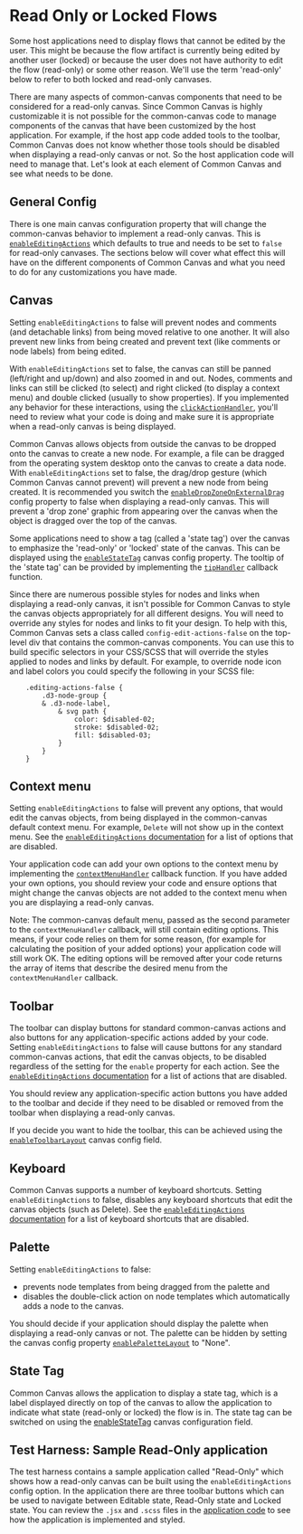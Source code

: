 # Read Only or Locked Flows

Some host applications need to display flows that cannot be edited by the user. This might be because the flow artifact is currently being edited by another user (locked) or because the user does not have authority to edit the flow (read-only) or some other reason. We'll use the term 'read-only' below to refer to both locked and read-only canvases.

There are many aspects of common-canvas components that need to be considered for a read-only canvas. Since Common Canvas is highly customizable it is not possible for the common-canvas code to manage components of the canvas that have been customized by the host application. For example, if the host app code added tools to the toolbar, Common Canvas does not know whether those tools should be disabled when displaying a read-only canvas or not. So the host application code will need to manage that. Let's look at each element of Common Canvas and see what needs to be done.

## General Config
There is one main canvas configuration property that will change the common-canvas behavior to implement a read-only canvas. This is [`enableEditingActions`](03.02.01-canvas-config.md#enableeditingactions) which defaults to true and needs to be set to `false` for read-only canvases. The sections below will cover what effect this will have on the different components of Common Canvas and what you need to do for any customizations you have made.

## Canvas
Setting `enableEditingActions` to false will prevent nodes and comments (and detachable links) from being moved relative to one another. It will also prevent new links from being created and prevent text (like comments or node labels) from being edited.

With `enableEditingActions` set to false, the canvas can still be panned (left/right and up/down) and also zoomed in and out. Nodes, comments and links can still be clicked (to select) and right clicked (to display a context menu) and double clicked (usually to show properties). If you implemented any behavior for these interactions, using the [`clickActionHandler`](03.03-callbacks.md#clickactionhandler), you'll need to review what your code is doing and make sure it is appropriate when a read-only canvas is being displayed.

Common Canvas allows objects from outside the canvas to be dropped onto the canvas to create a new node. For example, a file can be dragged from the operating system desktop onto the canvas to create a data node. With `enableEditingActions` set to false, the drag/drop gesture (which Common Canvas cannot prevent) will prevent a new node from being created. It is recommended you switch the [`enableDropZoneOnExternalDrag`](03.02.01-canvas-config.md#enabledropzoneonexternaldrag) config property to false when displaying a read-only canvas. This will prevent a 'drop zone' graphic from appearing over the canvas when the object is dragged over the top of the canvas.

Some applications need to show a tag (called a 'state tag') over the canvas to emphasize the 'read-only' or 'locked' state of the canvas. This can be displayed using the [`enableStateTag`](03.02.01-canvas-config.md#enablestatetag) canvas config property. The tooltip of the 'state tag' can be provided by implementing the [`tipHandler`](03.03-callbacks.md#tiphandler) callback function.

Since there are numerous possible styles for nodes and links when displaying a read-only canvas, it isn't possible for Common Canvas to style the canvas objects appropriately for all different designs. You will need to override any styles for nodes and links to fit your design. To help with this, Common Canvas sets a class called `config-edit-actions-false` on the top-level div that contains the common-canvas components. You can use this to build specific selectors in your CSS/SCSS that will override the styles applied to nodes and links by default. For example, to override node icon and label colors you could specify the following in your SCSS file:
```
    .editing-actions-false {
        .d3-node-group {
	    & .d3-node-label,
            & svg path {
                color: $disabled-02;
                stroke: $disabled-02;
                fill: $disabled-03;
            }
        }
    }
```

## Context menu
Setting `enableEditingActions` to false will prevent any options, that would edit the canvas objects, from being displayed in the common-canvas default context menu. For example, `Delete` will not show up in the context menu. See the [`enableEditingActions` documentation](03.02.01-canvas-config.md#enableeditingactions) for a list of options that are disabled.

Your application code can add your own options to the context menu by implementing the [`contextMenuHandler`](03.03-callbacks.md#contextmenuhandler) callback function. If you have added your own options, you should review your code and ensure options that might change the canvas objects are not added to the context menu when you are displaying a read-only canvas.

Note: The common-canvas default menu, passed as the second parameter to the `contextMenuHandler` callback, will still contain editing options. This means, if your code relies on them for some reason, (for example for calculating the position of your added options) your application code will still work OK.  The editing options will be removed after your code returns the array of items that describe the desired menu from the `contextMenuHandler` callback.

## Toolbar
The toolbar can display buttons for standard common-canvas actions and also buttons for any application-specific actions added by your code. Setting `enableEditingActions` to false will cause buttons for any standard common-canvas actions, that edit the canvas objects, to be disabled regardless of the setting for the `enable` property for each action. See the [`enableEditingActions` documentation](03.02.01-canvas-config.md#enableeditingactions) for a list of actions that are disabled.

You should review any application-specific action buttons you have added to the toolbar and decide if they need to be disabled or removed from the toolbar when displaying a read-only canvas.

If you decide you want to hide the toolbar, this can be achieved using the [`enableToolbarLayout`](03.02.01-canvas-config.md/#enabletoolbarlayout) canvas config field.

## Keyboard
Common Canvas supports a number of keyboard shortcuts. Setting `enableEditingActions` to false, disables any keyboard shortcuts that edit the canvas objects (such as Delete). See the [`enableEditingActions` documentation](03.02.01-canvas-config.md#enableeditingactions) for a list of keyboard shortcuts that are disabled.

## Palette
Setting `enableEditingActions` to false:

* prevents node templates from being dragged from the palette and
* disables the double-click action on node templates which automatically adds a node to the canvas.

You should decide if your application should display the palette when displaying a read-only canvas or not. The palette can be hidden by setting the canvas config property [`enablePaletteLayout`](03.02.01-canvas-config.md#enablepalettelayout) to "None".

## State Tag
Common Canvas allows the application to display a state tag, which is a label displayed directly on top of the canvas to allow the application to indicate what state (read-only or locked) the flow is in. The state tag can be switched on using the [enableStateTag](03.02.01-canvas-config.md#enablestatetag) canvas configuration field.

## Test Harness: Sample Read-Only application
The test harness contains a sample application called "Read-Only" which shows how a read-only canvas can be built using the `enableEditingActions` config option. In the application there are three toolbar buttons which can be used to navigate between Editable state, Read-Only state and Locked state. You can review the `.jsx` and `.scss` files in the [application code](https://github.com/elyra-ai/canvas/tree/master/canvas_modules/harness/src/client/components/custom-canvases/read-only) to see how the application is implemented and styled.
